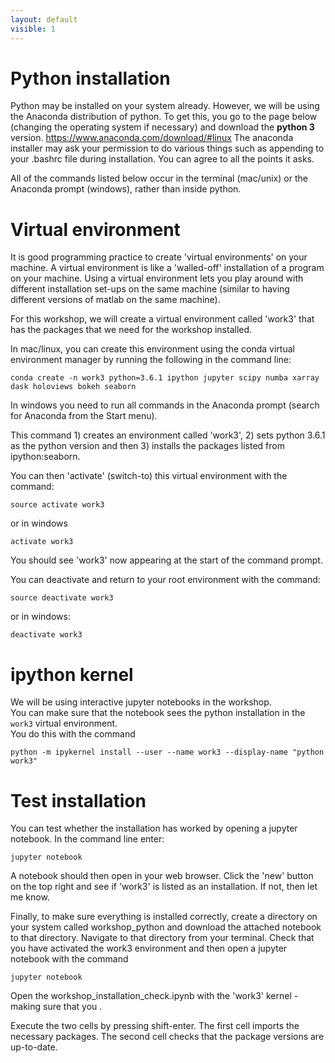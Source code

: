 ```yaml
---
layout: default
visible: 1
---
```


# Python installation
Python may be installed on your system already.  However, we will be using the Anaconda distribution of python.  To get this, you go to the page below (changing the operating system if necessary) and download the **python 3** version.
https://www.anaconda.com/download/#linux
The anaconda installer may ask your permission to do various things such as appending to your .bashrc file during installation.  You can agree to all the points it asks.

All of the commands listed below occur in the terminal (mac/unix) or the Anaconda prompt (windows),
rather than inside python.

# Virtual environment
It is good programming practice to create 'virtual environments' on your machine.  A virtual environment is like a 'walled-off' installation of a program on your machine.  Using a virtual environment lets you play around with different installation set-ups on the same machine (similar to having different versions of matlab on the same machine).

For this workshop, we will create a virtual environment called 'work3' that has the packages that we need for the workshop installed.

In mac/linux, you can create this environment using the conda virtual environment manager by running the following in the command line:
```
conda create -n work3 python=3.6.1 ipython jupyter scipy numba xarray dask holoviews bokeh seaborn
```

In windows you need to run all commands in the Anaconda prompt (search for Anaconda from the Start menu).

This command 1) creates an environment called 'work3', 2) sets python 3.6.1 as the
python version and then 3) installs the packages listed from ipython:seaborn.  

You can then 'activate' (switch-to) this virtual environment with the command:
```
source activate work3
```
or in windows

```
activate work3
```

You should see 'work3' now appearing at the start of the command prompt.

You can deactivate and return to your root environment with the command:
```
source deactivate work3
```
or in windows:
```
deactivate work3
```

# ipython kernel
We will be using interactive jupyter notebooks in the workshop.  
You can make sure that the notebook sees the python installation in the ```work3``` virtual environment.  
You do this with the command
```
python -m ipykernel install --user --name work3 --display-name "python work3"
```

# Test installation
You can test whether the installation has worked by opening a jupyter notebook.  In the command line enter:
```
jupyter notebook
```

A notebook should then open in your web browser.  Click the 'new' button on the top right and see if 'work3' is listed as an installation.  If not, then let me know.

Finally, to make sure everything is installed correctly, create a directory on your system called workshop_python and download the attached notebook to that directory.  Navigate to that directory from your terminal.  Check that you have activated the work3 environment and then open a jupyter notebook with the command
```
jupyter notebook
```

Open the workshop_installation_check.ipynb with the 'work3' kernel - making sure that you .

Execute the two cells​ by pressing shift-enter.  The first cell imports the necessary
packages.  The second cell checks that the package versions are up-to-date.
